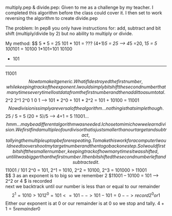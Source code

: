multiply.pep & divide.pep:
  Given to me as a challenge by my teacher. I completed this algorithm before the class could cover it. I then set to work reversing the algorithm to create divide.pep

The problem:
  In pep8 you only have instructions for: add, subtract and bit shift (multiply/divide by 2) but no ability to multiply or divide.

My method:
$$
  5 * 5 = 25
  101 * 101 = ???
  (4+1)*5 = 25 --> 4*5 =20, 	    1*5 = 5
		   100*101 = 10100  1*101=101
   10100
 +   101
  -------
   11001
   $$
Now to make it generic. What if I destroyed the first number, while keeping track of the exponent. I would simply bit shift the second number that many times every time I lost data from the first number and then add it to a sum total.
$$
  2^2 2^1 2^0 
   1   0   1 --> 
   101 * 2^0 + 101 * 2^2 = 
   101 + 10100 = 11001 
$$
Now division is simply a reversal of the algorithm... nothing is that simple though.
$$
  25 / 5 = 5
  (20 + 5)/5 --> 4+1 = 5
  11001...
$$
hmm... maybe a different algorithm was needed. I chose to mimic how we learn division. We first find a multiple of our divisor that is just smaller than our target and subtract, tallying the multiple up top before repeating. To make this work for a computer I would need to over shoot my target number and then to go back one step. So I would first bit shift the smaller number, keeping track of how many times it was shifted, until it was bigger than the first number. I then bit shifted the second number left and subtracted it.
$$
  11001 / 101
  2^0 = 101, 2^1 = 1010, 2^2 = 10100, 2^3 = 101000 > 11001	
$$
3 as an exponent is to big so we remember 2
  $11001 – 10100 = 101 --> 2^2 or 4 $ is recorded		
next we backtrack until our number is less than or equal to our remainder
  $$
  2^1 = 1010 > 101
  2^0 =  101<= 101 --> 101-101=0 --> record 2^0 or 1
  $$
Either our exponent is at 0 or our remainder is at 0 so we stop and tally.
  $4+1 = 5 remainder 0$
	